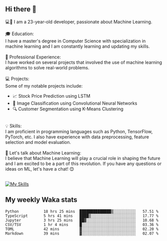 ## Hi there 👋

💻🤖 I am a 23-year-old developer, passionate about Machine Learning.</br>

🎓 Education:</br>
I have a master's degree in Computer Science with specialization in machine learning and I am constantly learning and updating my skills.
</br></br>
💼 Professional Experience:</br>
I have worked on several projects that involved the use of machine learning algorithms to solve real-world problems.
</br></br>
💻 Projects:</br>
Some of my notable projects include:
</br>
- 📈 Stock Price Prediction using LSTM</br>
- 🤖 Image Classification using Convolutional Neural Networks</br>
- 🔍 Customer Segmentation using K-Means Clustering</br>
</br>
💡 Skills:</br>
I am proficient in programming languages such as Python, TensorFlow, PyTorch, etc. I also have experience with data preprocessing, feature selection and model evaluation.
</br></br>
💬 Let's talk about Machine Learning:</br>
I believe that Machine Learning will play a crucial role in shaping the future and I am excited to be a part of this revolution. If you have any questions or ideas on ML, let's have a chat! 😊
</br></br>

[![My Skills](https://skillicons.dev/icons?i=html,css,docker,express,figma,firebase,graphql,nodejs,react,ts,vue,py,pytorch)](https://skillicons.dev)

## My weekly Waka stats

<!--START_SECTION:waka-->

```text
Python           18 hrs 25 mins  ██████████████▒░░░░░░░░░░   57.51 %
TypeScript       5 hrs 41 mins   ████▒░░░░░░░░░░░░░░░░░░░░   17.77 %
Jupyter          3 hrs 25 mins   ██▓░░░░░░░░░░░░░░░░░░░░░░   10.68 %
CSV/TSV          1 hr 4 mins     █░░░░░░░░░░░░░░░░░░░░░░░░   03.36 %
TOML             42 mins         ▓░░░░░░░░░░░░░░░░░░░░░░░░   02.20 %
Markdown         39 mins         ▓░░░░░░░░░░░░░░░░░░░░░░░░   02.07 %
```

<!--END_SECTION:waka-->
